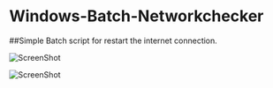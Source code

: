 # Windows-Batch-Networkchecker

##Simple Batch script for restart the internet connection. 

![ScreenShot](https://i.imgur.com/GCCzzV7.jpg)

![ScreenShot](https://i.imgur.com/8omMwPt.jpg)

